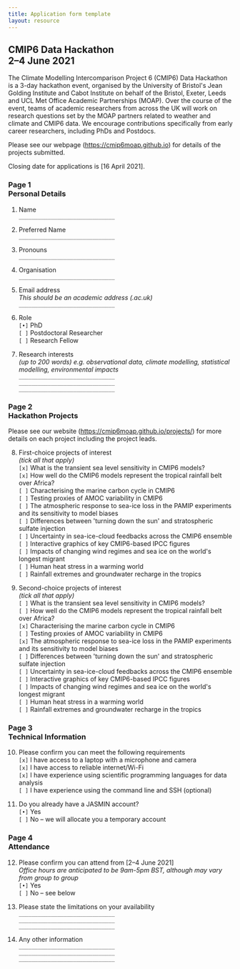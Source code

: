 ```yaml
---
title: Application form template
layout: resource
---
```


## CMIP6 Data Hackathon<br>2–4 June 2021

The Climate Modelling Intercomparison Project 6 (CMIP6) Data Hackathon is a
3-day hackathon event, organised by the University of Bristol's Jean Golding
Institute and Cabot Institute on behalf of the Bristol, Exeter, Leeds and UCL
Met Office Academic Partnerships (MOAP). Over the course of the event, teams of
academic researchers from across the UK will work on research questions set by
the MOAP partners related to weather and climate and CMIP6 data. We encourage
contributions specifically from early career researchers, including PhDs and
Postdocs.

Please see our webpage (https://cmip6moap.github.io) for details of the projects
submitted.

Closing date for applications is [16 April 2021].

### Page 1<br>Personal Details

1. Name  
   `______________________________`  

2. Preferred Name  
   `______________________________`  

3. Pronouns  
   `______________________________`  

4. Organisation  
   `______________________________`  

5. Email address  
   *This should be an academic address (.ac.uk)*  
   `______________________________`  

6. Role  
   `[•]` PhD  
   `[ ]` Postdoctoral Researcher  
   `[ ]` Research Fellow  
   
7. Research interests  
   *(up to 200 words) e.g. observational data, climate modelling, statistical
   modelling, environmental impacts*  
   `______________________________`  
   `______________________________`  
   `______________________________`  
   
### Page 2<br>Hackathon Projects

Please see our website (https://cmip6moap.github.io/projects/) for more details
on each project including the project leads.

8. First-choice projects of interest  
   *(tick all that apply)*  
   `[x]` What is the transient sea level sensitivity in CMIP6 models?  
   `[x]` How well do the CMIP6 models represent the tropical rainfall belt over Africa?  
   `[ ]` Characterising the marine carbon cycle in CMIP6  
   `[ ]` Testing proxies of AMOC variability in CMIP6  
   `[ ]` The atmospheric response to sea-ice loss in the PAMIP experiments and its sensitivity to model biases  
   `[ ]` Differences between 'turning down the sun' and stratospheric sulfate injection  
   `[ ]` Uncertainty in sea-ice-cloud feedbacks across the CMIP6 ensemble  
   `[ ]` Interactive graphics of key CMIP6-based IPCC figures  
   `[ ]` Impacts of changing wind regimes and sea ice on the world's longest migrant  
   `[ ]` Human heat stress in a warming world  
   `[ ]` Rainfall extremes and groundwater recharge in the tropics  

9. Second-choice projects of interest  
  *(tick all that apply)*  
   `[ ]` What is the transient sea level sensitivity in CMIP6 models?  
   `[ ]` How well do the CMIP6 models represent the tropical rainfall belt over Africa?  
   `[x]` Characterising the marine carbon cycle in CMIP6  
   `[ ]` Testing proxies of AMOC variability in CMIP6  
   `[x]` The atmospheric response to sea-ice loss in the PAMIP experiments and its sensitivity to model biases  
   `[ ]` Differences between 'turning down the sun' and stratospheric sulfate injection  
   `[ ]` Uncertainty in sea-ice-cloud feedbacks across the CMIP6 ensemble  
   `[ ]` Interactive graphics of key CMIP6-based IPCC figures  
   `[ ]` Impacts of changing wind regimes and sea ice on the world's longest migrant  
   `[ ]` Human heat stress in a warming world  
   `[ ]` Rainfall extremes and groundwater recharge in the tropics  

### Page 3<br>Technical Information

10. Please confirm you can meet the following requirements  
    `[x]` I have access to a laptop with a microphone and camera  
    `[x]` I have access to reliable internet/Wi-Fi  
    `[x]` I have experience using scientific programming languages for data analysis  
    `[ ]` I have experience using the command line and SSH (optional)  

11. Do you already have a JASMIN account?  
    `[•]` Yes  
    `[ ]` No – we will allocate you a temporary account  

### Page 4<br>Attendance

12. Please confirm you can attend from [2–4 June 2021]  
    *Office hours are anticipated to be 9am-5pm BST, although may vary from
    group to group*  
    `[•]` Yes  
    `[ ]` No – see below  

13. Please state the limitations on your availability  
    `______________________________`  
    `______________________________`  
    `______________________________`  

14. Any other information  
    `______________________________`  
    `______________________________`  
    `______________________________`  
